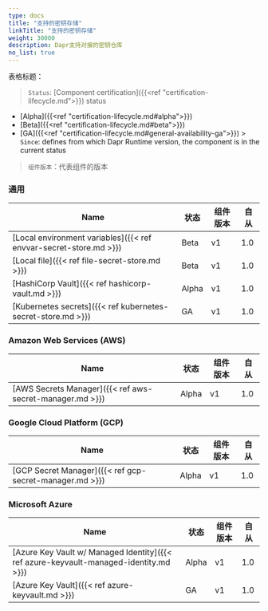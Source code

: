 ```yaml
---
type: docs
title: "支持的密钥存储"
linkTitle: "支持的密钥存储"
weight: 30000
description: Dapr支持对接的密钥仓库
no_list: true
---
```


表格标题：

> `Status`: [Component certification]({{<ref "certification-lifecycle.md">}}) status
  - [Alpha]({{<ref "certification-lifecycle.md#alpha">}})
  - [Beta]({{<ref "certification-lifecycle.md#beta">}})
  - [GA]({{<ref "certification-lifecycle.md#general-availability-ga">}}) > `Since`: defines from which Dapr Runtime version, the component is in the current status

> `组件版本`：代表组件的版本

### 通用

| Name                                                              | 状态    | 组件版本 | 自从  |
| ----------------------------------------------------------------- | ----- | ---- | --- |
| [Local environment variables]({{< ref envvar-secret-store.md >}}) | Beta  | v1   | 1.0 |
| [Local file]({{< ref file-secret-store.md >}})                    | Beta  | v1   | 1.0 |
| [HashiCorp Vault]({{< ref hashicorp-vault.md >}})                 | Alpha | v1   | 1.0 |
| [Kubernetes secrets]({{< ref kubernetes-secret-store.md >}})      | GA    | v1   | 1.0 |

### Amazon Web Services (AWS)

| Name                                                     | 状态    | 组件版本 | 自从  |
| -------------------------------------------------------- | ----- | ---- | --- |
| [AWS Secrets Manager]({{< ref aws-secret-manager.md >}}) | Alpha | v1   | 1.0 |

### Google Cloud Platform (GCP)

| Name                                                    | 状态    | 组件版本 | 自从  |
| ------------------------------------------------------- | ----- | ---- | --- |
| [GCP Secret Manager]({{< ref gcp-secret-manager.md >}}) | Alpha | v1   | 1.0 |

### Microsoft Azure

| Name                                                                                  | 状态    | 组件版本 | 自从  |
| ------------------------------------------------------------------------------------- | ----- | ---- | --- |
| [Azure Key Vault w/ Managed Identity]({{< ref azure-keyvault-managed-identity.md >}}) | Alpha | v1   | 1.0 |
| [Azure Key Vault]({{< ref azure-keyvault.md >}})                                      | GA    | v1   | 1.0 |
